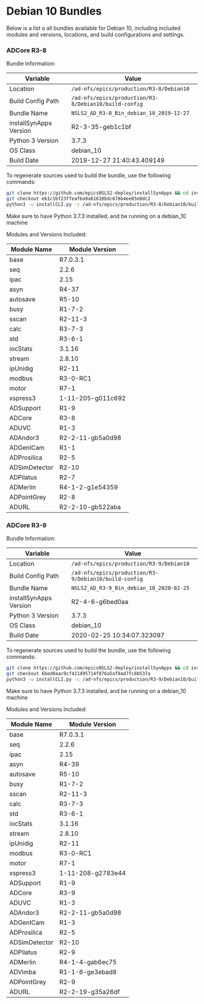 # Debian 10 Bundles

Below is a list o all bundles available for Debian 10, including included modules and versions, locations, and build configurations and settings.

### ADCore R3-8

Bundle Information:

Variable|Value
------|--------
Location|`/ad-nfs/epics/production/R3-8/Debian10`
Build Config Path|`/ad-nfs/epics/production/R3-8/Debian10/build-config`
Bundle Name|`NSLS2_AD_R3-8_Bin_debian_10_2019-12-27`
installSynApps Version|R2-3-35-geb1c1bf
Python 3 Version|3.7.3
OS Class|debian_10
Build Date|2019-12-27 21:40:43.409149

To regenerate sources used to build the bundle, use the following commands:
```bash
git clone https://github.com/epicsNSLS2-deploy/installSynApps && cd installSynApps
git checkout eb1c1bf23ffeafba9a61610bdc678b4ee85e8dc2
python3 -u installCLI.py -c /ad-nfs/epics/production/R3-8/Debian10/build-config -p
```
Make sure to have Python 3.7.3 installed, and be running on a debian_10 machine

Modules and Versions Included:

Module Name|Module Version
-------|----------
base|R7.0.3.1
seq|2.2.6
ipac|2.15
asyn|R4-37
autosave|R5-10
busy|R1-7-2
sscan|R2-11-3
calc|R3-7-3
std|R3-6-1
iocStats|3.1.16
stream|2.8.10
ipUnidig|R2-11
modbus|R3-0-RC1
motor|R7-1
xspress3|1-11-205-g011c692
ADSupport|R1-9
ADCore|R3-8
ADUVC|R1-3
ADAndor3|R2-2-11-gb5a0d98
ADGenICam|R1-1
ADProsilica|R2-5
ADSimDetector|R2-10
ADPilatus|R2-7
ADMerlin|R4-1-2-g1e54359
ADPointGrey|R2-8
ADURL|R2-2-10-gb522aba


### ADCore R3-9

Bundle Information:

Variable|Value
------|--------
Location|`/ad-nfs/epics/production/R3-9/Debian10`
Build Config Path|`/ad-nfs/epics/production/R3-9/Debian10/build-config`
Bundle Name|`NSLS2_AD_R3-9_Bin_debian_10_2020-02-25`
installSynApps Version|R2-4-6-g6bed0aa
Python 3 Version|3.7.3
OS Class|debian_10
Build Date|2020-02-25 10:34:07.323097

To regenerate sources used to build the bundle, use the following commands:
```bash
git clone https://github.com/epicsNSLS2-deploy/installSynApps && cd installSynApps
git checkout 6bed0aac9cf411495714f876a5af8ad7fc8b537a
python3 -u installCLI.py -c /ad-nfs/epics/production/R3-9/Debian10/build-config -p
```
Make sure to have Python 3.7.3 installed, and be running on a debian_10 machine

Modules and Versions Included:

Module Name|Module Version
-------|----------
base|R7.0.3.1
seq|2.2.6
ipac|2.15
asyn|R4-39
autosave|R5-10
busy|R1-7-2
sscan|R2-11-3
calc|R3-7-3
std|R3-6-1
iocStats|3.1.16
stream|2.8.10
ipUnidig|R2-11
modbus|R3-0-RC1
motor|R7-1
xspress3|1-11-208-g2783e44
ADSupport|R1-9
ADCore|R3-9
ADUVC|R1-3
ADAndor3|R2-2-11-gb5a0d98
ADGenICam|R1-3
ADProsilica|R2-5
ADSimDetector|R2-10
ADPilatus|R2-9
ADMerlin|R4-1-4-gab6ec75
ADVimba|R1-1-6-ge3ebad8
ADPointGrey|R2-9
ADURL|R2-2-19-g35a26df


